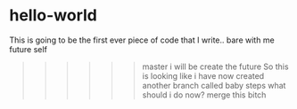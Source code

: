 # hello-world
This is going to be the first ever piece of code that I write.. bare with me future self
>>>>>> master
i will be create the future
So this is looking like i have now created another branch called baby steps
what should i do now? 
merge this bitch
